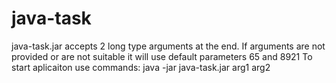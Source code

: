 # java-task
java-task.jar accepts 2 long type arguments at the end. 
If arguments are not provided or are not suitable it will use default parameters 65 and 8921
To start aplicaiton use commands: java -jar java-task.jar arg1 arg2
